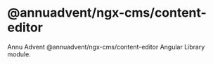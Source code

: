 
# @annuadvent/ngx-cms/content-editor

Annu Advent @annuadvent/ngx-cms/content-editor Angular Library module.

